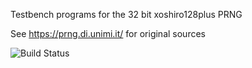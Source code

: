 Testbench programs for the 32 bit xoshiro128plus PRNG

See https://prng.di.unimi.it/ for original sources

![Build Status](https://github.com/daniel-kelley/xrso12832/workflows/Build/badge.svg)
